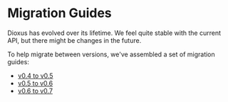 # Migration Guides

Dioxus has evolved over its lifetime. We feel quite stable with the current API, but there might be changes in the future.

To help migrate between versions, we've assembled a set of migration guides:

- [v0.4 to v0.5](to_05/index.md)
- [v0.5 to v0.6](to_06.md)
- [v0.6 to v0.7](to_07.md)


